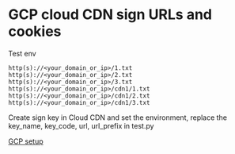 # GCP cloud CDN sign URLs and cookies

Test env

```
http(s)://<your_domain_or_ip>/1.txt
http(s)://<your_domain_or_ip>/2.txt
http(s)://<your_domain_or_ip>/3.txt
http(s)://<your_domain_or_ip>/cdn1/1.txt
http(s)://<your_domain_or_ip>/cdn1/2.txt
http(s)://<your_domain_or_ip>/cdn1/3.txt
```

Create sign key in Cloud CDN and set the environment, replace the key_name, key_code, url, url_prefix in test.py

[GCP setup](https://cloud.google.com/cdn/docs/using-signed-urls)
